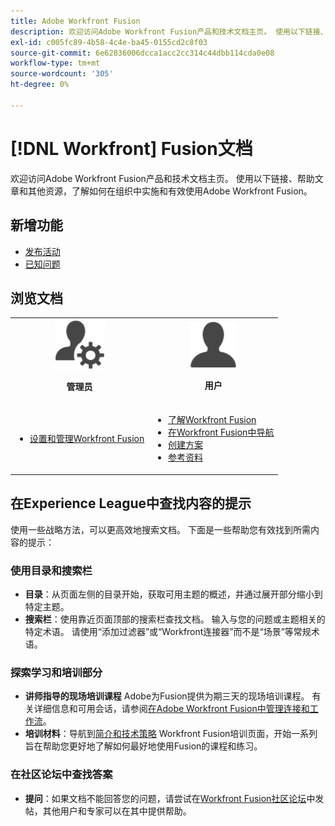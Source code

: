 ```yaml
---
title: Adobe Workfront Fusion
description: 欢迎访问Adobe Workfront Fusion产品和技术文档主页。 使用以下链接、帮助文章和其他资源，了解如何在组织中实施和有效使用Adobe Workfront Fusion。
exl-id: c005fc89-4b58-4c4e-ba45-0155cd2c8f03
source-git-commit: 6e62836006dcca1acc2cc314c44dbb114cda0e08
workflow-type: tm+mt
source-wordcount: '305'
ht-degree: 0%

---
```


# [!DNL Workfront] Fusion文档

欢迎访问Adobe Workfront Fusion产品和技术文档主页。 使用以下链接、帮助文章和其他资源，了解如何在组织中实施和有效使用Adobe Workfront Fusion。

## 新增功能

* [发布活动](/help/workfront-fusion/fusion-product-releases/fusion-release-activity.md)
* [已知问题](https://experienceleague.adobe.com/en/docs/workfront-known-issues/issues/fusion/workfrontfusion)

## 浏览文档

<table>

<tr>
    <td style="text-align: center;"><img src="assets/admin-icon.png" style="width: 80px; height: 80px;"><p><b>管理员</b></p></td>
    <td style="text-align: center;"><img src="assets/users-icon.png" style="width: 75px; height: 75px;"><p><b>用户</b></p></td>
  </tr>
  <tr>
    <td>
    <ul>
    <li><a href="/help/workfront-fusion/set-up-and-manage-workfront-fusion/set-up-and-manage-workfront-fusion-toc.md">设置和管理Workfront Fusion</a></li>
    </ul>
 </td>
    <td>
        <ul>
        <li><a href="/help/workfront-fusion/get-started-with-fusion/understand-fusion/understand-fusion-toc.md">了解Workfront Fusion</a></li>
        <li><a href="/help/workfront-fusion/get-started-with-fusion/navigate-fusion/navigate-workfront-fusion.md">在Workfront Fusion中导航</a></li>
        <li><a href="/help/workfront-fusion/create-scenarios/create-scenarios-toc.md">创建方案</a></li>
        <li><a href="/help/workfront-fusion/references/references-toc.md">参考资料</a></li>
        </ul>
    </td>
  </tr>
</table>

## 在Experience League中查找内容的提示

使用一些战略方法，可以更高效地搜索文档。 下面是一些帮助您有效找到所需内容的提示：

### 使用目录和搜索栏

* **目录**：从页面左侧的目录开始，获取可用主题的概述，并通过展开部分缩小到特定主题。
* **搜索栏**：使用靠近页面顶部的搜索栏查找文档。 输入与您的问题或主题相关的特定术语。 请使用“添加过滤器”或“Workfront连接器”而不是“场景”等常规术语。

### 探索学习和培训部分

* **讲师指导的现场培训课程** Adobe为Fusion提供为期三天的现场培训课程。 有关详细信息和可用会话，请参阅[在Adobe Workfront Fusion中管理连接和工作流](https://learning.adobe.com/courses/adobe_workfront/cours000000000098121.html)。
* **培训材料**：导航到[简介和技术策略](https://experienceleague.adobe.com/en/docs/workfront-learn/tutorials-workfront/fusion/welcome-to-workfront-fusion/introduction-and-tech-strategy) Workfront Fusion培训页面，开始一系列旨在帮助您更好地了解如何最好地使用Fusion的课程和练习。

### 在社区论坛中查找答案

* **提问**：如果文档不能回答您的问题，请尝试在[Workfront Fusion社区论坛](https://experienceleaguecommunities.adobe.com/t5/workfront-fusion/ct-p/workfront-fusion-2)中发帖，其他用户和专家可以在其中提供帮助。
